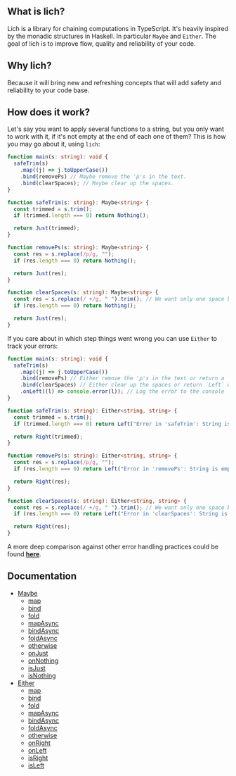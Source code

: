 ## What is lich?

Lich is a library for chaining computations in TypeScript. It's heavily inspired by the monadic structures in Haskell. In particular `Maybe` and `Either`.
The goal of lich is to improve flow, quality and reliability of your code.

## Why lich?

Because it will bring new and refreshing concepts that will add safety and reliability to your code base.

## How does it work?

Let's say you want to apply several functions to a string, but you only want to work with it, if it's not empty at the end of each one of them?
This is how you may go about it, using `lich`:

```ts
function main(s: string): void {
  safeTrim(s)
    .map((j) => j.toUpperCase())
    .bind(removePs) // Maybe remove the 'p's in the text.
    .bind(clearSpaces); // Maybe clear up the spaces.
}

function safeTrim(s: string): Maybe<string> {
  const trimmed = s.trim();
  if (trimmed.length === 0) return Nothing();

  return Just(trimmed);
}

function removePs(s: string): Maybe<string> {
  const res = s.replace(/p/g, "");
  if (res.length === 0) return Nothing();

  return Just(res);
}

function clearSpaces(s: string): Maybe<string> {
  const res = s.replace(/ +/g, " ").trim(); // We want only one space between words
  if (res.length === 0) return Nothing();

  return Just(res);
}
```

If you care about in which step things went wrong you can use `Either` to track your errors:

```ts
function main(s: string): void {
  safeTrim(s)
    .map((j) => j.toUpperCase())
    .bind(removePs) // Either remove the 'p's in the text or return a `Left` with a reason.
    .bind(clearSpaces) // Either clear up the spaces or return `Left` with a reason.
    .onLeft((l) => console.error(l)); // Log the error to the console
}

function safeTrim(s: string): Either<string, string> {
  const trimmed = s.trim();
  if (trimmed.length === 0) return Left("Error in 'safeTrim': String is empty");

  return Right(trimmed);
}

function removePs(s: string): Either<string, string> {
  const res = s.replace(/p/g, "");
  if (res.length === 0) return Left("Error in 'removePs': String is empty");

  return Right(res);
}

function clearSpaces(s: string): Either<string, string> {
  const res = s.replace(/ +/g, " ").trim(); // We want only one space between words.
  if (res.length === 0) return Left("Error in 'clearSpaces': String is empty");

  return Right(res);
}
```

A more deep comparison against other error handling practices could be found **[here](comparison.md)**.

## Documentation

- [Maybe](maybe.md/#maybe)
  - [map](maybe.md/#map)
  - [bind](maybe.md/#bind)
  - [fold](maybe.md/#fold)
  - [mapAsync](maybe.md/#mapasync)
  - [bindAsync](maybe.md/#bindasync)
  - [foldAsync](maybe.md/#foldasync)
  - [otherwise](maybe.md/#otherwise)
  - [onJust](maybe.md/#onjust)
  - [onNothing](maybe.md/#onnothing)
  - [isJust](maybe.md/#isjust)
  - [isNothing](maybe.md/#isnothing)
- [Either](either.md/#either)
  - [map](either.md/#map)
  - [bind](either.md/#bind)
  - [fold](either.md/#fold)
  - [mapAsync](either.md/#mapasync)
  - [bindAsync](either.md/#bindasync)
  - [foldAsync](either.md/#foldasync)
  - [otherwise](either.md/#otherwise)
  - [onRight](either.md/#onright)
  - [onLeft](either.md/#onleft)
  - [isRight](either.md/#isright)
  - [isLeft](either.md/#isleft)
